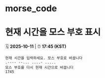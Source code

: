 # morse_code
# 현재 시간을 모스 부호 표시
<!-- MORSE_TIME_START -->
🗓️ **2025-10-11** | ⏰ **17:45 (KST)**

```
현재 시간을 입력하세요. 모스 부호로 바꿉니다
.---- --... ....- .....
모스 부호를 다시 현재 시간으로 바꿉니다
1745
```
<!-- MORSE_TIME_END -->
